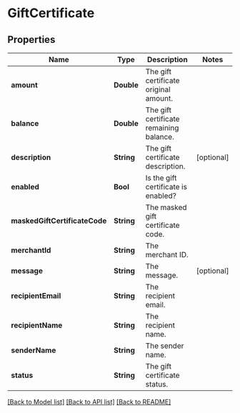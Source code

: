 # GiftCertificate

## Properties
Name | Type | Description | Notes
------------ | ------------- | ------------- | -------------
**amount** | **Double** | The gift certificate original amount. | 
**balance** | **Double** | The gift certificate remaining balance. | 
**description** | **String** | The gift certificate description. | [optional] 
**enabled** | **Bool** | Is the gift certificate is enabled? | 
**maskedGiftCertificateCode** | **String** | The masked gift certificate code. | 
**merchantId** | **String** | The merchant ID. | 
**message** | **String** | The message. | [optional] 
**recipientEmail** | **String** | The recipient email. | 
**recipientName** | **String** | The recipient name. | 
**senderName** | **String** | The sender name. | 
**status** | **String** | The gift certificate status. | 

[[Back to Model list]](../README.md#documentation-for-models) [[Back to API list]](../README.md#documentation-for-api-endpoints) [[Back to README]](../README.md)


